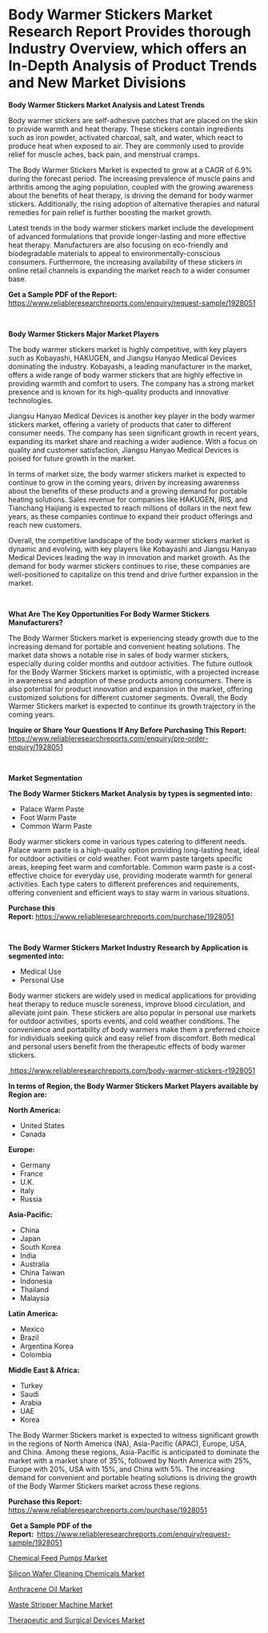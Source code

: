 <p><h1>Body Warmer Stickers Market Research Report Provides thorough Industry Overview, which offers an In-Depth Analysis of Product Trends and New Market Divisions</h1></p><p><strong>Body Warmer Stickers Market Analysis and Latest Trends</strong></p>
<p><p>Body warmer stickers are self-adhesive patches that are placed on the skin to provide warmth and heat therapy. These stickers contain ingredients such as iron powder, activated charcoal, salt, and water, which react to produce heat when exposed to air. They are commonly used to provide relief for muscle aches, back pain, and menstrual cramps.</p><p>The Body Warmer Stickers Market is expected to grow at a CAGR of 6.9% during the forecast period. The increasing prevalence of muscle pains and arthritis among the aging population, coupled with the growing awareness about the benefits of heat therapy, is driving the demand for body warmer stickers. Additionally, the rising adoption of alternative therapies and natural remedies for pain relief is further boosting the market growth.</p><p>Latest trends in the body warmer stickers market include the development of advanced formulations that provide longer-lasting and more effective heat therapy. Manufacturers are also focusing on eco-friendly and biodegradable materials to appeal to environmentally-conscious consumers. Furthermore, the increasing availability of these stickers in online retail channels is expanding the market reach to a wider consumer base.</p></p>
<p><strong>Get a Sample PDF of the Report:&nbsp;</strong> <a href="https://www.reliableresearchreports.com/enquiry/request-sample/1928051">https://www.reliableresearchreports.com/enquiry/request-sample/1928051</a></p>
<p>&nbsp;</p>
<p><strong>Body Warmer Stickers Major Market Players</strong></p>
<p><p>The body warmer stickers market is highly competitive, with key players such as Kobayashi, HAKUGEN, and Jiangsu Hanyao Medical Devices dominating the industry. Kobayashi, a leading manufacturer in the market, offers a wide range of body warmer stickers that are highly effective in providing warmth and comfort to users. The company has a strong market presence and is known for its high-quality products and innovative technologies.</p><p>Jiangsu Hanyao Medical Devices is another key player in the body warmer stickers market, offering a variety of products that cater to different consumer needs. The company has seen significant growth in recent years, expanding its market share and reaching a wider audience. With a focus on quality and customer satisfaction, Jiangsu Hanyao Medical Devices is poised for future growth in the market.</p><p>In terms of market size, the body warmer stickers market is expected to continue to grow in the coming years, driven by increasing awareness about the benefits of these products and a growing demand for portable heating solutions. Sales revenue for companies like HAKUGEN, IRIS, and Tianchang Haijiang is expected to reach millions of dollars in the next few years, as these companies continue to expand their product offerings and reach new customers.</p><p>Overall, the competitive landscape of the body warmer stickers market is dynamic and evolving, with key players like Kobayashi and Jiangsu Hanyao Medical Devices leading the way in innovation and market growth. As the demand for body warmer stickers continues to rise, these companies are well-positioned to capitalize on this trend and drive further expansion in the market.</p></p>
<p>&nbsp;</p>
<p><strong>What Are The Key Opportunities For Body Warmer Stickers Manufacturers?</strong></p>
<p><p>The Body Warmer Stickers market is experiencing steady growth due to the increasing demand for portable and convenient heating solutions. The market data shows a notable rise in sales of body warmer stickers, especially during colder months and outdoor activities. The future outlook for the Body Warmer Stickers market is optimistic, with a projected increase in awareness and adoption of these products among consumers. There is also potential for product innovation and expansion in the market, offering customized solutions for different customer segments. Overall, the Body Warmer Stickers market is expected to continue its growth trajectory in the coming years.</p></p>
<p><strong>Inquire or Share Your Questions If Any Before Purchasing This Report:</strong> <a href="https://www.reliableresearchreports.com/enquiry/pre-order-enquiry/1928051">https://www.reliableresearchreports.com/enquiry/pre-order-enquiry/1928051</a></p>
<p>&nbsp;</p>
<p><strong>Market Segmentation</strong></p>
<p><strong>The Body Warmer Stickers Market Analysis by types is segmented into:</strong></p>
<p><ul><li>Palace Warm Paste</li><li>Foot Warm Paste</li><li>Common Warm Paste</li></ul></p>
<p><p>Body warmer stickers come in various types catering to different needs. Palace warm paste is a high-quality option providing long-lasting heat, ideal for outdoor activities or cold weather. Foot warm paste targets specific areas, keeping feet warm and comfortable. Common warm paste is a cost-effective choice for everyday use, providing moderate warmth for general activities. Each type caters to different preferences and requirements, offering convenient and efficient ways to stay warm in various situations.</p></p>
<p><strong>Purchase this Report:&nbsp;</strong><a href="https://www.reliableresearchreports.com/purchase/1928051">https://www.reliableresearchreports.com/purchase/1928051</a></p>
<p>&nbsp;</p>
<p><strong>The Body Warmer Stickers Market Industry Research by Application is segmented into:</strong></p>
<p><ul><li>Medical Use</li><li>Personal Use</li></ul></p>
<p><p>Body warmer stickers are widely used in medical applications for providing heat therapy to reduce muscle soreness, improve blood circulation, and alleviate joint pain. These stickers are also popular in personal use markets for outdoor activities, sports events, and cold weather conditions. The convenience and portability of body warmers make them a preferred choice for individuals seeking quick and easy relief from discomfort. Both medical and personal users benefit from the therapeutic effects of body warmer stickers.</p></p>
<p><a href="https://www.reliableresearchreports.com/body-warmer-stickers-r1928051">&nbsp;https://www.reliableresearchreports.com/body-warmer-stickers-r1928051</a></p>
<p><strong>In terms of Region, the Body Warmer Stickers Market Players available by Region are:</strong></p>
<p>
    <p> <strong> North America: </strong>
        <ul>
            <li>United States</li>
            <li>Canada</li>
        </ul>
        </p> 
    <p> <strong> Europe: </strong>
        <ul>
            <li>Germany</li>
            <li>France</li>
            <li>U.K.</li>
            <li>Italy</li>
            <li>Russia</li>
        </ul>
        </p> 
    <p> <strong> Asia-Pacific: </strong>
        <ul>
            <li>China</li>
            <li>Japan</li>
            <li>South Korea</li>
            <li>India</li>
            <li>Australia</li>
            <li>China Taiwan</li>
            <li>Indonesia</li>
            <li>Thailand</li>
            <li>Malaysia</li>
        </ul>
        </p> 
    <p> <strong> Latin America: </strong>
        <ul>
            <li>Mexico</li>
            <li>Brazil</li>
            <li>Argentina Korea</li>
            <li>Colombia</li>
        </ul>
        </p> 
    <p> <strong> Middle East & Africa: </strong>
        <ul>
            <li>Turkey</li>
            <li>Saudi</li>
            <li>Arabia</li>
            <li>UAE</li>
            <li>Korea</li>
        </ul>
    </p>
    </p>
<p><p>The Body Warmer Stickers market is expected to witness significant growth in the regions of North America (NA), Asia-Pacific (APAC), Europe, USA, and China. Among these regions, Asia-Pacific is anticipated to dominate the market with a market share of 35%, followed by North America with 25%, Europe with 20%, USA with 15%, and China with 5%. The increasing demand for convenient and portable heating solutions is driving the growth of the Body Warmer Stickers market across these regions.</p></p>
<p><strong>Purchase this Report: </strong><a href="https://www.reliableresearchreports.com/purchase/1928051">https://www.reliableresearchreports.com/purchase/1928051</a></p>
<p>&nbsp;<strong>Get a Sample PDF of the Report:&nbsp;&nbsp;</strong><a href="https://www.reliableresearchreports.com/enquiry/request-sample/1928051">https://www.reliableresearchreports.com/enquiry/request-sample/1928051</a></p>
<p><strong></strong></p>
<p><p><a href="https://github.com/annerides/Market-Research-Report-List-1/blob/main/chemical-feed-pumps-market.md">Chemical Feed Pumps Market</a></p><p><a href="https://github.com/DaveBlock08/Market-Research-Report-List-1/blob/main/silicon-wafer-cleaning-chemicals-market.md">Silicon Wafer Cleaning Chemicals Market</a></p><p><a href="https://www.linkedin.com/pulse/anthracene-oil-market-trends-analysis-opportunities-challenges-rqxgf?trackingId=3ofDaBNt0I8Kw55NWLhYgw%3D%3D">Anthracene Oil Market</a></p><p><a href="https://www.linkedin.com/pulse/waste-stripper-machine-market-share-size-trends-industry-dwh3e?trackingId=G1TB4Enh5xcL7x7VRPUpqw%3D%3D">Waste Stripper Machine Market</a></p><p><a href="https://medium.com/@nyahmertz1936/therapeutic-and-surgical-devices-market-a-global-and-regional-analysis-focus-on-region-a756c073dc17">Therapeutic and Surgical Devices Market</a></p></p>